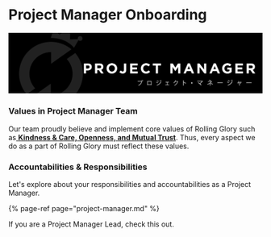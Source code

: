 # Project Manager Onboarding

![Welcome to Project Manager Team! Wohooo](../../.gitbook/assets/masterdesign-77.png)

### Values in Project Manager Team

Our team proudly believe and implement core values of Rolling Glory such as[ **Kindness & Care, Openness, and Mutual Trust**](https://shrine.rollingglory.com/rolling-glory/values). Thus, every aspect we do as a part of Rolling Glory must reflect these values. 

### Accountabilities & Responsibilities

Let's explore about your responsibilities and accountabilities as a Project Manager.

{% page-ref page="project-manager.md" %}

If you are a Project Manager Lead, check this out.

